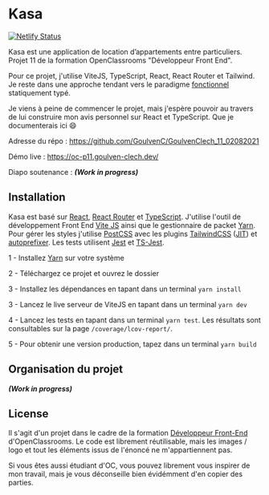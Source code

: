 # Kasa

[![Netlify Status](https://api.netlify.com/api/v1/badges/d3b121d4-6665-4f72-8961-92ce3f533732/deploy-status)](https://app.netlify.com/sites/epic-meitner-071d89/deploys)

Kasa est une application de location d’appartements entre particuliers. Projet 11 de la formation OpenClassrooms "Développeur Front End".

Pour ce projet, j'utilise ViteJS, TypeScript, React, React Router et Tailwind. Je reste dans une approche tendant vers le paradigme [fonctionnel](https://en.wikipedia.org/wiki/Functional_programming) statiquement typé.

Je viens à peine de commencer le projet, mais j'espère pouvoir au travers de lui construire mon avis personnel sur React et TypeScript. Que je documenterais ici 😄

Adresse du répo : https://github.com/GoulvenC/GoulvenClech_11_02082021

Démo live : https://oc-p11.goulven-clech.dev/

Diapo soutenance : ***(Work in progress)***

## Installation

Kasa est basé sur [React](https://reactjs.org/), [React Router](https://reactrouter.com/) et [TypeScript](https://www.typescriptlang.org/). J'utilise l'outil de développement Front End [Vite JS](https://vitejs.dev/) ainsi que le gestionnaire de packet [Yarn](https://yarnpkg.com/). Pour gérer les styles j'utilise [PostCSS](https://github.com/postcss/postcss) avec les plugins [TailwindCSS](https://tailwindcss.com/) ([JIT](https://tailwindcss.com/docs/just-in-time-mode)) et [autoprefixer](https://github.com/postcss/autoprefixer). Les tests utilisent [Jest](https://jestjs.io) et [TS-Jest](https://github.com/kulshekhar/ts-jest).

1 - Installez [Yarn](https://yarnpkg.com/) sur votre système

2 - Téléchargez ce projet et ouvrez le dossier

3 - Installez les dépendances en tapant dans un terminal `yarn install`

3 - Lancez le live serveur de ViteJS en tapant dans un terminal `yarn dev`

4 - Lancez les tests en tapant dans un terminal `yarn test`. Les résultats sont consultables sur la page `/coverage/lcov-report/`.

5 - Pour obtenir une version production, tapez dans un terminal `yarn build`

## Organisation du projet

***(Work in progress)***

## License 

Il s'agit d'un projet dans le cadre de la formation [Développeur Front-End](https://openclassrooms.com/fr/paths/314-developpeur-front-end) d'OpenClassrooms. Le code est librement réutilisable, mais les images / logo et tout les éléments issus de l'énoncé ne m'appartiennent pas.

Si vous êtes aussi étudiant d'OC, vous pouvez librement vous inspirer de mon travail, mais je vous déconseille bien évidémment d'en copier des parties.